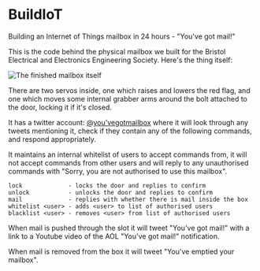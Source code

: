 # BuildIoT

Building an Internet of Things mailbox in 24 hours - "You've got mail!"

This is the code behind the physical mailbox we built for the Bristol Electrical and Electronics Engineering Society. Here's the thing itself:

![The finished mailbox itself](https://lh3.googleusercontent.com/baL2eCiW3-LWrMa_eZ1ih3BbEbh6ixd77PlQHdwtkhZBb3_0NL8vVsVmk-3PIM0n7fNVo4gTyHvue1b6tiLnToWz_jQ33FBcrI9drDXqjdLoZxTcVHcgAGfVvTMCW7bd7XITeZk=w751-h1334-no)

There are two servos inside, one which raises and lowers the red flag, and one which moves some internal grabber arms around the bolt attached to the door, locking it if it's closed.

It has a twitter account: [@you'vegotmailbox](https://twitter.com/youvegotmailbox) where it will look through any tweets mentioning it, check if they contain any of the following commands, and respond appropriately.

It maintains an internal whitelist of users to accept commands from, it will not accept commands from other users and will reply to any unauthorised commands with "Sorry, you are not authorised to use this mailbox".

```
lock             - locks the door and replies to confirm
unlock           - unlocks the door and replies to confirm
mail             - replies with whether there is mail inside the box
whitelist <user> - adds <user> to list of authorised users
blacklist <user> - removes <user> from list of authorised users
```

When mail is pushed through the slot it will tweet "You've got mail!" with a link to a Youtube video of the AOL "You've got mail!" notification.

When mail is removed from the box it will tweet "You've emptied your mailbox".
